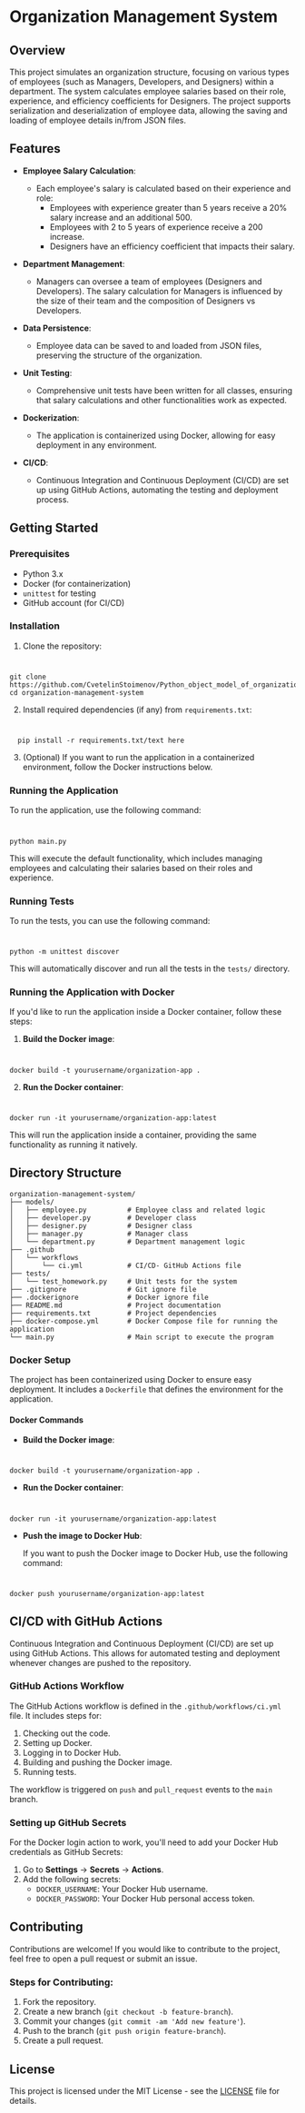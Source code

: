   
# Organization Management System

## Overview

This project simulates an organization structure, focusing on various types of employees (such as Managers, Developers, and Designers) within a department. The system calculates employee salaries based on their role, experience, and efficiency coefficients for Designers. The project supports serialization and deserialization of employee data, allowing the saving and loading of employee details in/from JSON files.

## Features

- **Employee Salary Calculation**: 
  - Each employee's salary is calculated based on their experience and role:
    - Employees with experience greater than 5 years receive a 20% salary increase and an additional 500.
    - Employees with 2 to 5 years of experience receive a 200 increase.
    - Designers have an efficiency coefficient that impacts their salary.
  
- **Department Management**: 
  - Managers can oversee a team of employees (Designers and Developers). The salary calculation for Managers is influenced by the size of their team and the composition of Designers vs Developers.

- **Data Persistence**: 
  - Employee data can be saved to and loaded from JSON files, preserving the structure of the organization.

- **Unit Testing**: 
  - Comprehensive unit tests have been written for all classes, ensuring that salary calculations and other functionalities work as expected.

- **Dockerization**: 
  - The application is containerized using Docker, allowing for easy deployment in any environment.

- **CI/CD**: 
  - Continuous Integration and Continuous Deployment (CI/CD) are set up using GitHub Actions, automating the testing and deployment process.

## Getting Started

### Prerequisites

- Python 3.x
- Docker (for containerization)
- `unittest` for testing
- GitHub account (for CI/CD)

### Installation

1.  Clone the repository:
    
#
    git clone https://github.com/CvetelinStoimenov/Python_object_model_of_organization
    cd organization-management-system
    
2.  Install required dependencies (if any) from `requirements.txt`:
# 
      pip install -r requirements.txt/text here
    
3. (Optional) If you want to run the application in a containerized environment, follow the Docker instructions below.
### Running the Application

To run the application, use the following command:

#
    python main.py

This will execute the default functionality, which includes managing employees and calculating their salaries based on their roles and experience.

### Running Tests

To run the tests, you can use the following command:


#
    python -m unittest discover

This will automatically discover and run all the tests in the `tests/` directory.


### Running the Application with Docker

If you'd like to run the application inside a Docker container, follow these steps:

1.  **Build the Docker image**:
#
    docker build -t yourusername/organization-app .
    
2.  **Run the Docker container**:
#
    
    docker run -it yourusername/organization-app:latest
    

This will run the application inside a container, providing the same functionality as running it natively.

## Directory Structure


```
organization-management-system/
├── models/
│   ├── employee.py          # Employee class and related logic
│   ├── developer.py         # Developer class
│   ├── designer.py          # Designer class
│   ├── manager.py           # Manager class
│   └── department.py        # Department management logic
├── .github
│   └── workflows
│       └── ci.yml           # CI/CD- GitHub Actions file
├── tests/
│   └── test_homework.py     # Unit tests for the system
├── .gitignore               # Git ignore file
├── .dockerignore            # Docker ignore file
├── README.md                # Project documentation
├── requirements.txt         # Project dependencies
├── docker-compose.yml       # Docker Compose file for running the application
└── main.py                  # Main script to execute the program

```

### Docker Setup

The project has been containerized using Docker to ensure easy deployment. It includes a `Dockerfile` that defines the environment for the application.

#### Docker Commands

-   **Build the Docker image**:
#
    docker build -t yourusername/organization-app .
    
-   **Run the Docker container**:
#
    
    docker run -it yourusername/organization-app:latest
    
-   **Push the image to Docker Hub**:
    
    If you want to push the Docker image to Docker Hub, use the following command:
#
    
    docker push yourusername/organization-app:latest
    

## CI/CD with GitHub Actions

Continuous Integration and Continuous Deployment (CI/CD) are set up using GitHub Actions. This allows for automated testing and deployment whenever changes are pushed to the repository.

### GitHub Actions Workflow

The GitHub Actions workflow is defined in the `.github/workflows/ci.yml` file. It includes steps for:

1.  Checking out the code.
2.  Setting up Docker.
3.  Logging in to Docker Hub.
4.  Building and pushing the Docker image.
5.  Running tests.

The workflow is triggered on `push` and `pull_request` events to the `main` branch.

### Setting up GitHub Secrets

For the Docker login action to work, you'll need to add your Docker Hub credentials as GitHub Secrets:

1.  Go to **Settings** → **Secrets** → **Actions**.
2.  Add the following secrets:
    -   `DOCKER_USERNAME`: Your Docker Hub username.
    -   `DOCKER_PASSWORD`: Your Docker Hub personal access token.

## Contributing

Contributions are welcome! If you would like to contribute to the project, feel free to open a pull request or submit an issue.

### Steps for Contributing:

1.  Fork the repository.
2.  Create a new branch (`git checkout -b feature-branch`).
3.  Commit your changes (`git commit -am 'Add new feature'`).
4.  Push to the branch (`git push origin feature-branch`).
5.  Create a pull request.

## License

This project is licensed under the MIT License - see the [LICENSE](LICENSE) file for details.
